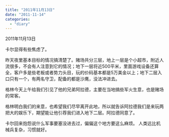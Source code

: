 ```yaml
---
title: "2011年11月13日"
date: "2011-11-14"
categories: 
  - "diary"
---
```


2011年11月13日

卡尔显得有些焦虑了。

昨天夜里基本目标的情况搞清楚了。赌场共分三层，地上一层是个小超市，附近人流很多，不会有人注意到它的情况；地下一层将近500平米，里面游戏设备还算全，客户多是些老板或者势力头目，玩的价码基本都是5万美金以上；地下二层入口只有一个，有两名守卫，配备的都是沙鹰，没法冲进去。

格林今天上午给我们引见了他的兄弟阿拉德，主要在当地搞些军火生意，也是赌场的常客。

格林明白我们的来意，也希望我们尽早离开此地，所以就告诉阿拉德我们是来玩两把大的娱乐下，期望能让他引荐我们进入地下二层。阿拉德同意了。

卡尔回来抱怨说什么军事要塞没进去过，偏偏这个地方要这么麻烦。 人类远比机械兵复杂，习惯就好。
